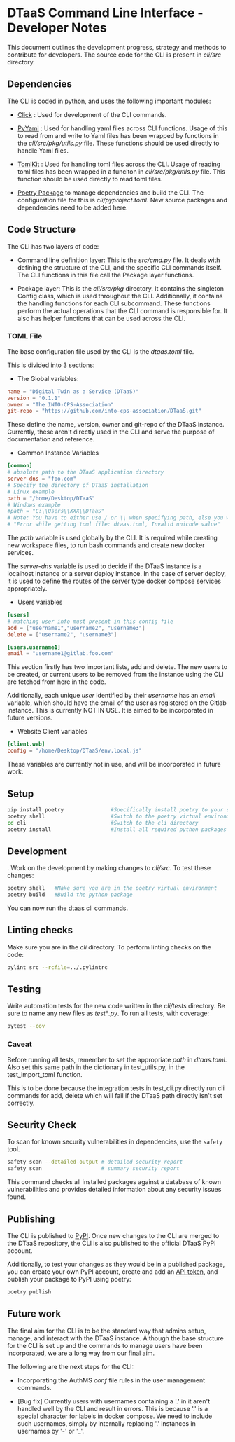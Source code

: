 # DTaaS Command Line Interface - Developer Notes

This document outlines the development progress, strategy
and methods to contribute for developers.
The source code for the CLI is present in _cli/src_ directory.

## Dependencies

The CLI is coded in python, and uses the following important modules:

- [Click](https://click.palletsprojects.com/en/8.1.x/) : Used for
  development of the CLI commands.

- [PyYaml](https://pyyaml.org/wiki/PyYAMLDocumentation) : Used for
  handling yaml files across CLI functions. Usage of this to read
  from and write to Yaml files has been wrapped by functions in the
  _cli/src/pkg/utils.py_ file. These functions should be used directly
  to handle Yaml files.

- [TomlKit](https://readthedocs.org/projects/tomlkit/) : Used for
  handling toml files across the CLI. Usage of reading toml files
  has been wrapped in a funciton in _cli/src/pkg/utils.py_ file.
  This function should be used directly to read toml files.

- [Poetry Package](https://python-poetry.org/docs/) to manage
  dependencies and build the CLI. The configuration file for this is
  _cli/pyproject.toml_. New source packages and dependencies need to be
  added here.

## Code Structure

The CLI has two layers of code:

- Command line definition layer: This is the _src/cmd.py_ file. It
  deals with defining the structure of the CLI, and the specific
  CLI commands itself. The CLI functions in this file call
  the Package layer functions.

- Package layer: This is the _cli/src/pkg_ directory.
  It contains the
  singleton Config class, which is used throughout the CLI.
  Additionally,
  it contains the handling functions for each CLI subcommand.
  These functions perform
  the actual operations that the CLI command
  is responsible for. It also
  has helper functions that can be used across the CLI.

### TOML File

The base configuration file used by the CLI is
the _dtaas.toml_ file.

This is divided into 3 sections:

- The Global variables:

```toml
name = "Digital Twin as a Service (DTaaS)"
version = "0.1.1"
owner = "The INTO-CPS-Association"
git-repo = "https://github.com/into-cps-association/DTaaS.git"
```

These define the name, version, owner and git-repo of the DTaaS instance.
Currently, these aren't directly used in the CLI and serve the purpose
of documentation and reference.

- Common Instance Variables

```toml
[common]
# absolute path to the DTaaS application directory
server-dns = "foo.com"
# Specify the directory of DTaaS installation
# Linux example
path = "/home/Desktop/DTaaS"
# Windows example
#path = "C:\\Users\\XXX\\DTaaS"
# Note: You have to either use / or \\ when specifying path, else you would get 
# "Error while getting toml file: dtaas.toml, Invalid unicode value"
```

The _path_ variable is used globally by the CLI.
It is required while creating new workspace files,
to run bash commands and create new docker services.

The _server-dns_ variable is used to decide if
the DTaaS instance is a localhost instance or a server
deploy instance. In the case of server deploy,
it is used to define the routes of the server type
docker compose services appropriately.

- Users variables

```toml
[users]
# matching user info must present in this config file
add = ["username1","username2", "username3"]
delete = ["username2", "username3"]

[users.username1]
email = "username1@gitlab.foo.com"
```

This section firstly has two important lists, add and delete.
The new users to be created, or current users to be removed
from the instance using the CLI are fetched from here in the code.

Additionally, each unique _user_ identified by their _username_
has an _email_ variable, which should have the email of the user
as registered on the Gitlab instance. This is currently NOT IN USE.
It is aimed to be incorporated in future versions.

- Website Client variables

```toml
[client.web]
config = "/home/Desktop/DTaaS/env.local.js"
```

These variables are currently not in use, and will be incorporated
in future work.

## Setup

```bash
pip install poetry               #Specifically install poetry to your system
poetry shell                     #Switch to the poetry virtual environment
cd cli                           #Switch to the cli directory
poetry install                   #Install all required python packages
```

## Development

.
Work on the development by making changes to _cli/src_.
To test these changes:

```bash
poetry shell   #Make sure you are in the poetry virtual environment
poetry build   #Build the python package
```

You can now run the dtaas cli commands.

## Linting checks

Make sure you are in the _cli_ directory.
To perform linting checks on the code:

```bash
pylint src --rcfile=../.pylintrc
```

## Testing

Write automation tests for the new code written in the
_cli/tests_ directory. Be sure to name any new files as
_test_*_.py_. To run all tests, with coverage:

```bash
pytest --cov
```

### Caveat

Before running all tests, remember to set the appropriate
_path_ in _dtaas.toml_. Also set this same path in the
dictionary in test_utils.py, in the test_import_toml
function.

This is to be done because the integration tests in test_cli.py
directly run cli commands for add, delete which will fail
if the DTaaS path directly isn't set correctly.

## Security Check

To scan for known security vulnerabilities in dependencies, use the `safety` tool.

```bash
safety scan --detailed-output # detailed security report
safety scan                   # summary security report
```

This command checks all installed packages against a database of
known vulnerabilities and provides detailed information about any
security issues found.

## Publishing

The CLI is published to [PyPI](https://pypi.org/).
Once new changes to the CLI are merged to the DTaaS
repository, the CLI is also published to the official
DTaaS PyPI account.

Additionally, to test your changes as they would be
in a published package, you can create your own PyPI
account, create and add an [API token](https://pypi.org/help/#apitoken),
and publish your package to PyPI using poetry:

```bash
poetry publish
```

## Future work

The final aim for the CLI is to be the standard way that
admins setup, manage, and interact with the DTaaS instance.
Although the base structure for the CLI is set up and
the commands to manage users have been incorporated, we are
a long way from our final aim.

The following are the next steps for the CLI:

- Incorporating the AuthMS _conf_ file rules
  in the user management commands.

- [Bug fix] Currently users with usernames containing
  a '.' in it aren't handled well by the CLI and result in errors.
  This is because '.' is a special character for labels in docker compose.
  We need to include such usernames, simply by internally replacing
  '.' instances in usernames by '-' or '_'.
